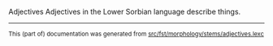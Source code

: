 Adjectives
Adjectives in the Lower Sorbian language describe things.

* * *

<small>This (part of) documentation was generated from [src/fst/morphology/stems/adjectives.lexc](https://github.com/giellalt/lang-dsb/blob/main/src/fst/morphology/stems/adjectives.lexc)</small>
